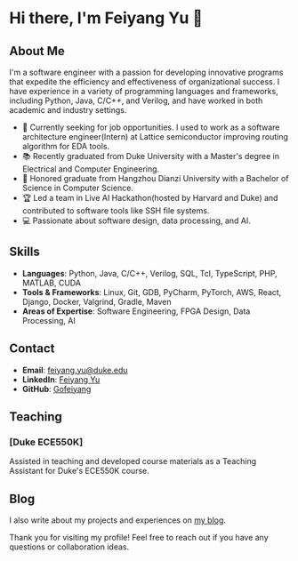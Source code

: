 # Hi there, I'm Feiyang Yu 👋

## About Me

I'm a software engineer with a passion for developing innovative programs that expedite the efficiency and effectiveness of organizational success. I have experience in a variety of programming languages and frameworks, including Python, Java, C/C++, and Verilog, and have worked in both academic and industry settings.

- 💼 Currently seeking for job opportunities. I used to work as a software architecture engineer(Intern) at Lattice semiconductor improving routing algorithm for EDA tools.
- 📚 Recently graduated from Duke University with a Master's degree in Electrical and Computer Engineering.
- 🏅 Honored graduate from Hangzhou Dianzi University with a Bachelor of Science in Computer Science.
- 🏆 Led a team in Live AI Hackathon(hosted by Harvard and Duke) and contributed to software tools like SSH file systems.
- 💻 Passionate about software design, data processing, and AI.
  

## Skills

- **Languages**: Python, Java, C/C++, Verilog, SQL, Tcl, TypeScript, PHP, MATLAB, CUDA
- **Tools & Frameworks**: Linux, Git, GDB, PyCharm, PyTorch, AWS, React, Django, Docker, Valgrind, Gradle, Maven
- **Areas of Expertise**: Software Engineering, FPGA Design, Data Processing, AI

## Contact

- **Email**: [feiyang.yu@duke.edu](mailto:feiyang.yu@duke.edu)
- **LinkedIn**: [Feiyang Yu](https://www.linkedin.com/in/feiyang-frank-yu-0105b121a/)
- **GitHub**: [Gofeiyang](https://github.com/Gofeiyang)

## Teaching

### [Duke ECE550K]
Assisted in teaching and developed course materials as a Teaching Assistant for Duke's ECE550K course.

## Blog

I also write about my projects and experiences on [my blog](https://gofeiyang.github.io/blog).

Thank you for visiting my profile! Feel free to reach out if you have any questions or collaboration ideas.

<!--
**Gofeiyang/Gofeiyang** is a ✨ _special_ ✨ repository because its `README.md` (this file) appears on your GitHub profile.

Here are some ideas to get you started:

- 🔭 I’m currently working on ...
- 🌱 I’m currently learning ...
- 👯 I’m looking to collaborate on ...
- 🤔 I’m looking for help with ...
- 💬 Ask me about ...
- 📫 How to reach me: ...
- 😄 Pronouns: ...
- ⚡ Fun fact: ...
-->
